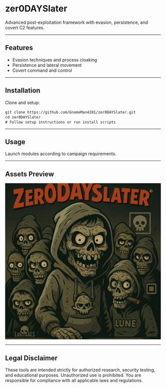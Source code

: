 # zer0DAYSlater

Advanced post-exploitation framework with evasion, persistence, and covert C2 features.

---

## Features
- Evasion techniques and process cloaking
- Persistence and lateral movement
- Covert command and control

---

## Installation

Clone and setup:

    git clone https://github.com/GnomeMan4201/zer0DAYSlater.git
    cd zer0DAYSlater
    # Follow setup instructions or run install scripts

---

## Usage

Launch modules according to campaign requirements.

---

## Assets Preview

![zer0DAYSlater Logo](assets/zer0DAYSlater_logo.png)

---

## Legal Disclaimer

These tools are intended strictly for authorized research, security testing, and educational purposes. Unauthorized use is prohibited. You are responsible for compliance with all applicable laws and regulations.

